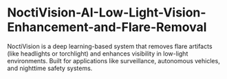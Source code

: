 # NoctiVision-AI-Low-Light-Vision-Enhancement-and-Flare-Removal
NoctiVision is a deep learning-based system that removes flare artifacts (like headlights or torchlight) and enhances visibility in low-light environments. Built for applications like surveillance, autonomous vehicles, and nighttime safety systems.
